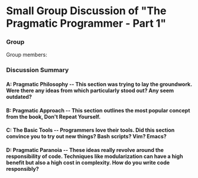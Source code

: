 # Small Group Discussion of "The Pragmatic Programmer - Part 1"

### Group

Group members: 

### Discussion Summary

#### A: Pragmatic Philosophy -- This section was trying to lay the groundwork. Were there any ideas from which particularly stood out? Any seem outdated?

#### B: Pragmatic Approach -- This section outlines the most popular concept from the book, Don't Repeat Yourself. 

#### C: The Basic Tools -- Programmers love their tools. Did this section convince you to try out new things? Bash scripts? Vim? Emacs?

#### D: Pragmatic Paranoia -- These ideas really revolve around the responsibility of code. Techniques like modularization can have a high benefit but also a high cost in complexity. How do you write code responsibly? 

